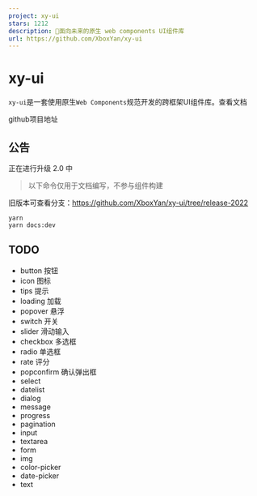 ```yaml
---
project: xy-ui
stars: 1212
description: 🎨面向未来的原生 web components UI组件库
url: https://github.com/XboxYan/xy-ui
---
```


xy-ui
=====

`xy-ui`是一套使用原生`Web Components`规范开发的跨框架UI组件库。查看文档

github项目地址

公告
--

正在进行升级 2.0 中

> 以下命令仅用于文档编写，不参与组件构建

旧版本可查看分支：https://github.com/XboxYan/xy-ui/tree/release-2022

```
yarn
yarn docs:dev
```

TODO
----

-   button 按钮
-   icon 图标
-   tips 提示
-   loading 加载
-   popover 悬浮
-   switch 开关
-   slider 滑动输入
-   checkbox 多选框
-   radio 单选框
-   rate 评分
-   popconfirm 确认弹出框
-   select
-   datelist
-   dialog
-   message
-   progress
-   pagination
-   input
-   textarea
-   form
-   img
-   color-picker
-   date-picker
-   text
